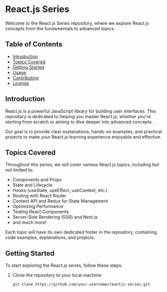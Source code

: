 # React.js Series

Welcome to the React.js Series repository, where we explore React.js concepts from the fundamentals to advanced topics.

## Table of Contents
- [Introduction](#introduction)
- [Topics Covered](#topics-covered)
- [Getting Started](#getting-started)
- [Usage](#usage)
- [Contributing](#contributing)
- [License](#license)

## Introduction
React.js is a powerful JavaScript library for building user interfaces. This repository is dedicated to helping you master React.js, whether you're starting from scratch or aiming to dive deeper into advanced concepts.

Our goal is to provide clear explanations, hands-on examples, and practical projects to make your React.js learning experience enjoyable and effective.

## Topics Covered
Throughout this series, we will cover various React.js topics, including but not limited to:
- Components and Props
- State and Lifecycle
- Hooks (useState, useEffect, useContext, etc.)
- Routing with React Router
- Context API and Redux for State Management
- Optimizing Performance
- Testing React Components
- Server-Side Rendering (SSR) and Next.js
- and much more!

Each topic will have its own dedicated folder in the repository, containing code examples, explanations, and projects.

## Getting Started
To start exploring the React.js series, follow these steps:

1. Clone the repository to your local machine:
   ```bash
   git clone https://github.com/your-username/reactjs-series.git

